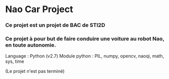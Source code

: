 # Nao Car Project

### Ce projet est un projet de BAC de STI2D
### Ce projet à pour but de faire conduire une voiture au robot Nao, en toute autonomie.

Language : Python (v2.7)
Module python : PIL, numpy, opencv, naoqi, math, sys, time

(Le projet n'est pas terminé)
